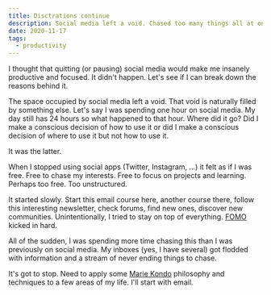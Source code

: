 ```yaml
---
title: Disctrations continue
description: Social media left a void. Chased too many things all at once. 
date: 2020-11-17
tags:
  - productivity
---
```

I thought that quitting (or pausing) social media would make me insanely productive and focused. It didn't happen. Let's see if I can break down the reasons behind it.

The space occupied by social media left a void. That void is naturally filled by something else. Let's say I was spending one hour on social media. My day still has 24 hours so what happened to that hour. Where did it go? Did I make a conscious decision of how to use it or did I make a conscious decision of where to use it but not how to use it.

It was the latter.

When I stopped using social apps (Twitter, Instagram, ...) it felt as if I was free. Free to chase my interests. Free to focus on projects and learning. Perhaps too free. Too unstructured. 

It started slowly. Start this email course here, another course there, follow this interesting newsletter, check forums, find new ones, discover new communities. Unintentionally, I tried to stay on top of everything. [FOMO](https://en.wikipedia.org/wiki/Fear_of_missing_out) kicked in hard. 

All of the sudden, I was spending more time chasing this than I was previously on social media. My inboxes (yes, I have several) got flodded with information and a stream of never ending things to chase.

It's got to stop. Need to apply some [Marie Kondo](https://en.wikipedia.org/wiki/Marie_Kondo) philosophy and techniques to a few areas of my life. I'll start with email. 

